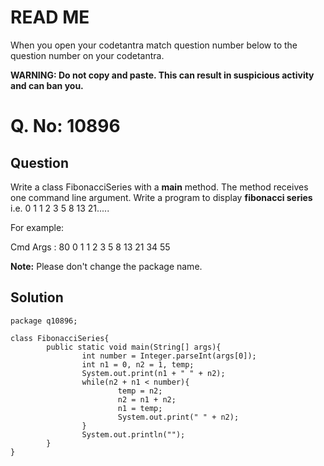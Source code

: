 ﻿# READ ME
When you open your codetantra match question number below to the question number on your codetantra.

**WARNING: Do not copy and paste. This can result in suspicious activity and can ban you.**


# Q. No: 10896

## Question


Write a class FibonacciSeries with a **main** method. The method receives one command line argument. Write a program to display **fibonacci series** i.e. 0 1 1 2 3 5 8 13 21.....  
  
For example:

Cmd Args : 80
0 1 1 2 3 5 8 13 21 34 55

  
  
**Note:** Please don't change the package name.

## Solution
```
package q10896;

class FibonacciSeries{
        public static void main(String[] args){
                int number = Integer.parseInt(args[0]);
                int n1 = 0, n2 = 1, temp;
                System.out.print(n1 + " " + n2);
                while(n2 + n1 < number){
                        temp = n2;
                        n2 = n1 + n2;
                        n1 = temp;
                        System.out.print(" " + n2);
                }
                System.out.println("");
        }
}
```

